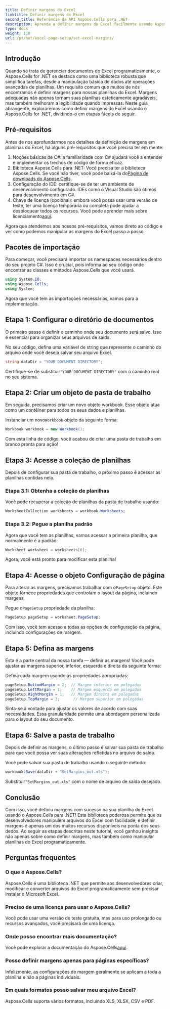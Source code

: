 ```yaml
---
title: Definir margens do Excel
linktitle: Definir margens do Excel
second_title: Referência da API Aspose.Cells para .NET
description: Aprenda a definir margens do Excel facilmente usando Aspose.Cells para .NET com nosso guia passo a passo. Perfeito para desenvolvedores que buscam aprimorar o layout de suas planilhas.
type: docs
weight: 110
url: /pt/net/excel-page-setup/set-excel-margins/
---
```

## Introdução

Quando se trata de gerenciar documentos do Excel programaticamente, o Aspose.Cells for .NET se destaca como uma biblioteca robusta que simplifica tarefas, desde a manipulação básica de dados até operações avançadas de planilhas. Um requisito comum que muitos de nós encontramos é definir margens para nossas planilhas do Excel. Margens adequadas não apenas tornam suas planilhas esteticamente agradáveis, mas também melhoram a legibilidade quando impressas. Neste guia abrangente, exploraremos como definir margens do Excel usando o Aspose.Cells for .NET, dividindo-o em etapas fáceis de seguir.

## Pré-requisitos

Antes de nos aprofundarmos nos detalhes da definição de margens em planilhas do Excel, há alguns pré-requisitos que você precisa ter em mente:

1. Noções básicas de C#: a familiaridade com C# ajudará você a entender e implementar os trechos de código de forma eficaz.
2. Biblioteca Aspose.Cells para .NET: Você precisa ter a biblioteca Aspose.Cells. Se você não tiver, você pode baixá-la do[Página de downloads do Aspose.Cells](https://releases.aspose.com/cells/net/).
3. Configuração do IDE: certifique-se de ter um ambiente de desenvolvimento configurado. IDEs como o Visual Studio são ótimos para desenvolvimento em C#.
4.  Chave de licença (opcional): embora você possa usar uma versão de teste, ter uma licença temporária ou completa pode ajudar a desbloquear todos os recursos. Você pode aprender mais sobre licenciamento[aqui](https://purchase.aspose.com/temporary-license/).

Agora que atendemos aos nossos pré-requisitos, vamos direto ao código e ver como podemos manipular as margens do Excel passo a passo.

## Pacotes de importação

Para começar, você precisará importar os namespaces necessários dentro do seu projeto C#. Isso é crucial, pois informa ao seu código onde encontrar as classes e métodos Aspose.Cells que você usará.

```csharp
using System.IO;
using Aspose.Cells;
using System;
```

Agora que você tem as importações necessárias, vamos para a implementação.

## Etapa 1: Configurar o diretório de documentos

O primeiro passo é definir o caminho onde seu documento será salvo. Isso é essencial para organizar seus arquivos de saída. 

No seu código, defina uma variável de string que represente o caminho do arquivo onde você deseja salvar seu arquivo Excel. 

```csharp
string dataDir = "YOUR DOCUMENT DIRECTORY";
```

 Certifique-se de substituir`"YOUR DOCUMENT DIRECTORY"` com o caminho real no seu sistema.

## Etapa 2: Criar um objeto de pasta de trabalho

Em seguida, precisamos criar um novo objeto workbook. Esse objeto atua como um contêiner para todos os seus dados e planilhas.

 Instanciar um novo`Workbook` objeto da seguinte forma:

```csharp
Workbook workbook = new Workbook();
```

Com esta linha de código, você acabou de criar uma pasta de trabalho em branco pronta para ação!

## Etapa 3: Acesse a coleção de planilhas

Depois de configurar sua pasta de trabalho, o próximo passo é acessar as planilhas contidas nela.

### Etapa 3.1: Obtenha a coleção de planilhas

Você pode recuperar a coleção de planilhas da pasta de trabalho usando:

```csharp
WorksheetCollection worksheets = workbook.Worksheets;
```

### Etapa 3.2: Pegue a planilha padrão

Agora que você tem as planilhas, vamos acessar a primeira planilha, que normalmente é a padrão:

```csharp
Worksheet worksheet = worksheets[0];
```

Agora, você está pronto para modificar esta planilha!

## Etapa 4: Acesse o objeto Configuração de página

 Para alterar as margens, precisamos trabalhar com o`PageSetup` objeto. Este objeto fornece propriedades que controlam o layout da página, incluindo margens.

Pegue o`PageSetup` propriedade da planilha:

```csharp
PageSetup pageSetup = worksheet.PageSetup;
```

Com isso, você tem acesso a todas as opções de configuração da página, incluindo configurações de margem.

## Etapa 5: Defina as margens

Esta é a parte central da nossa tarefa — definir as margens! Você pode ajustar as margens superior, inferior, esquerda e direita da seguinte forma:

Defina cada margem usando as propriedades apropriadas:

```csharp
pageSetup.BottomMargin = 2;  // Margem inferior em polegadas
pageSetup.LeftMargin = 1;    // Margem esquerda em polegadas
pageSetup.RightMargin = 1;   // Margem direita em polegadas
pageSetup.TopMargin = 3;      // Margem superior em polegadas
```

Sinta-se à vontade para ajustar os valores de acordo com suas necessidades. Essa granularidade permite uma abordagem personalizada para o layout do seu documento.

## Etapa 6: Salve a pasta de trabalho

Depois de definir as margens, o último passo é salvar sua pasta de trabalho para que você possa ver suas alterações refletidas no arquivo de saída.

Você pode salvar sua pasta de trabalho usando o seguinte método:

```csharp
workbook.Save(dataDir + "SetMargins_out.xls");
```

 Substituir`"SetMargins_out.xls"` com o nome de arquivo de saída desejado. 

## Conclusão

Com isso, você definiu margens com sucesso na sua planilha do Excel usando o Aspose.Cells para .NET! Esta biblioteca poderosa permite que os desenvolvedores manipulem arquivos do Excel com facilidade, e definir margens é apenas um dos muitos recursos disponíveis na ponta dos seus dedos. Ao seguir as etapas descritas neste tutorial, você ganhou insights não apenas sobre como definir margens, mas também como manipular planilhas do Excel programaticamente. 

## Perguntas frequentes

### O que é Aspose.Cells?
Aspose.Cells é uma biblioteca .NET que permite aos desenvolvedores criar, modificar e converter arquivos do Excel programaticamente sem precisar instalar o Microsoft Excel.

### Preciso de uma licença para usar o Aspose.Cells?
Você pode usar uma versão de teste gratuita, mas para uso prolongado ou recursos avançados, você precisará de uma licença.

### Onde posso encontrar mais documentação?
 Você pode explorar a documentação do Aspose.Cells[aqui](https://reference.aspose.com/cells/net/).

### Posso definir margens apenas para páginas específicas?
Infelizmente, as configurações de margem geralmente se aplicam a toda a planilha e não a páginas individuais.

### Em quais formatos posso salvar meu arquivo Excel?
Aspose.Cells suporta vários formatos, incluindo XLS, XLSX, CSV e PDF.